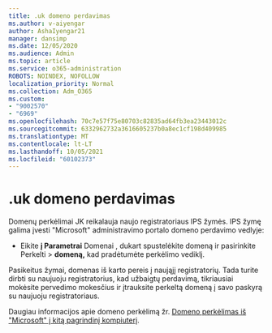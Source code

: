 ```yaml
---
title: .uk domeno perdavimas
ms.author: v-aiyengar
author: AshaIyengar21
manager: dansimp
ms.date: 12/05/2020
ms.audience: Admin
ms.topic: article
ms.service: o365-administration
ROBOTS: NOINDEX, NOFOLLOW
localization_priority: Normal
ms.collection: Adm_O365
ms.custom:
- "9002570"
- "6969"
ms.openlocfilehash: 70c7e57f75e80703c82835ad64fb3ea23443012c
ms.sourcegitcommit: 6332962732a3616605237b0a8ec1cf198d409985
ms.translationtype: MT
ms.contentlocale: lt-LT
ms.lasthandoff: 10/05/2021
ms.locfileid: "60102373"
---
```

# <a name="uk-domain-transfers"></a>.uk domeno perdavimas

Domenų perkėlimai JK reikalauja naujo registratoriaus IPS žymės. IPS žymę galima įvesti "Microsoft" administravimo portalo domeno perdavimo vedlyje:

- Eikite **į Parametrai** Domenai , dukart spustelėkite domeną ir pasirinkite Perkelti  >  [](https://admin.microsoft.com/#/Domains) **domeną,** kad pradėtumėte perkėlimo vediklį.

Pasikeitus žymai, domenas iš karto pereis į naująjį registratorių. Tada turite dirbti su naujuoju registratorius, kad užbaigtų perdavimą, tikriausiai mokėsite pervedimo mokesčius ir įtrauksite perkeltą domeną į savo paskyrą su naujuoju registratoriaus.

Daugiau informacijos apie domeno perkėlimą žr. [Domeno perkėlimas iš "Microsoft" į kitą pagrindinį kompiuterį](https://docs.microsoft.com/microsoft-365/admin/get-help-with-domains/transfer-a-domain-from-microsoft-to-another-host).
